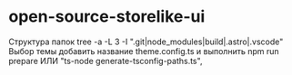 # open-source-storelike-ui
Структура папок tree -a -L 3 -I ".git|node_modules|build|.astro|.vscode" 
Выбор темы добавить название theme.config.ts и выполнить npm run prepare ИЛИ "ts-node generate-tsconfig-paths.ts",

